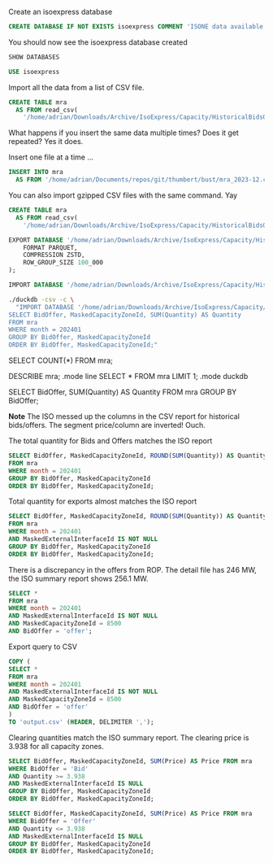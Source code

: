 
Create an isoexpress database
```sql
CREATE DATABASE IF NOT EXISTS isoexpress COMMENT 'ISONE data available from ISO Express'
```

You should now see the isoexpress database created
```sql
SHOW DATABASES
```

```sql
USE isoexpress
```

Import all the data from a list of CSV file. 
```sql
CREATE TABLE mra 
  AS FROM read_csv(
    '/home/adrian/Downloads/Archive/IsoExpress/Capacity/HistoricalBidsOffers/MonthlyAuction/tmp/*.csv');
```
What happens if you insert the same data multiple times?  Does it get repeated?
Yes it does.  

Insert one file at a time ...
```sql 
INSERT INTO mra
  AS FROM '/home/adrian/Documents/repos/git/thumbert/bust/mra_2023-12.csv';
```

You can also import gzipped CSV files with the same command.  Yay
```sql
CREATE TABLE mra 
  AS FROM read_csv(
    '/home/adrian/Downloads/Archive/IsoExpress/Capacity/HistoricalBidsOffers/MonthlyAuction/tmp/*.csv.gz');
```



```sql
EXPORT DATABASE '/home/adrian/Downloads/Archive/IsoExpress/Capacity/HistoricalBidsOffers/MonthlyAuction/Duck' (
    FORMAT PARQUET,
    COMPRESSION ZSTD,
    ROW_GROUP_SIZE 100_000
);
```


```sql
IMPORT DATABASE '/home/adrian/Downloads/Archive/IsoExpress/Capacity/HistoricalBidsOffers/MonthlyAuction/Duck';
```

```bash
./duckdb -csv -c \
  "IMPORT DATABASE '/home/adrian/Downloads/Archive/IsoExpress/Capacity/HistoricalBidsOffers/MonthlyAuction/Duck';
SELECT BidOffer, MaskedCapacityZoneId, SUM(Quantity) AS Quantity 
FROM mra
WHERE month = 202401
GROUP BY BidOffer, MaskedCapacityZoneId
ORDER BY BidOffer, MaskedCapacityZoneId;"
```


SELECT COUNT(*) FROM mra;

DESCRIBE mra;
.mode line
SELECT * FROM mra LIMIT 1;
.mode duckdb

SELECT BidOffer, SUM(Quantity) AS Quantity FROM mra
GROUP BY BidOffer;

**Note** The ISO messed up the columns in the CSV report for historical 
bids/offers.  The segment price/column are inverted!  Ouch.  


The total quantity for Bids and Offers matches the ISO report 
```sql
SELECT BidOffer, MaskedCapacityZoneId, ROUND(SUM(Quantity)) AS Quantity 
FROM mra
WHERE month = 202401
GROUP BY BidOffer, MaskedCapacityZoneId
ORDER BY BidOffer, MaskedCapacityZoneId;
```

Total quantity for exports almost matches the ISO report
```sql
SELECT BidOffer, MaskedCapacityZoneId, ROUND(SUM(Quantity)) AS Quantity 
FROM mra
WHERE month = 202401
AND MaskedExternalInterfaceId IS NOT NULL
GROUP BY BidOffer, MaskedCapacityZoneId
ORDER BY BidOffer, MaskedCapacityZoneId;
```

There is a discrepancy in the offers from ROP.  The detail file has 246 MW, 
the ISO summary report shows 256.1 MW.
```sql
SELECT * 
FROM mra
WHERE month = 202401
AND MaskedExternalInterfaceId IS NOT NULL
AND MaskedCapacityZoneId = 8500
AND BidOffer = 'offer';
```

Export query to CSV
```sql
COPY (
SELECT * 
FROM mra
WHERE month = 202401
AND MaskedExternalInterfaceId IS NOT NULL
AND MaskedCapacityZoneId = 8500
AND BidOffer = 'offer'
) 
TO 'output.csv' (HEADER, DELIMITER ',');

```



 
Clearing quantities match the ISO summary report.  The clearing price is 
3.938 for all capacity zones. 
```sql
SELECT BidOffer, MaskedCapacityZoneId, SUM(Price) AS Price FROM mra
WHERE BidOffer = 'Bid' 
AND Quantity >= 3.938
AND MaskedExternalInterfaceId IS NULL
GROUP BY BidOffer, MaskedCapacityZoneId
ORDER BY BidOffer, MaskedCapacityZoneId;
```

```sql
SELECT BidOffer, MaskedCapacityZoneId, SUM(Price) AS Price FROM mra
WHERE BidOffer = 'Offer' 
AND Quantity <= 3.938
AND MaskedExternalInterfaceId IS NULL
GROUP BY BidOffer, MaskedCapacityZoneId
ORDER BY BidOffer, MaskedCapacityZoneId;
```

